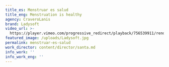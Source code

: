 ```yaml
---
title_es: Menstruar es salud
title_eng: Menstruation is healthy
agency: CraveroLanis
brand: Ladysoft
video_url: >-
  https://player.vimeo.com/progressive_redirect/playback/756539911/rendition/1080p/file.mp4?loc=external&log_user=0&signature=d00d526593454b1d95cfa72b37665b1bb85491be250cd67b75fdc8f955518a9e
featured_image: /uploads/Ladysoft.jpg
permalink: menstruar-es-salud
work_director: content/director/santa.md
info_work: ''
info_work_eng: ''
---
```



